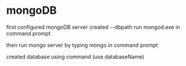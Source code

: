 # mongoDB
first configured mongoDB server
created --dbpath 
run mongod.exe in command prompt


then run mongo server by typing mongo in command prompt

created database using command (use databaseName)
